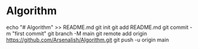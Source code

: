 # Algorithm
echo "# Algorithm" >> README.md
git init
git add README.md
git commit -m "first commit"
git branch -M main
git remote add origin https://github.com/Arsenalish/Algorithm.git
git push -u origin main

